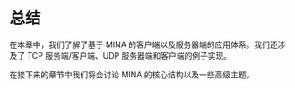 总结
====

在本章中，我们了解了基于 MINA 的客户端以及服务器端的应用体系。我们还涉及了 TCP 服务端/客户端、UDP 服务器端和客户端的例子实现。

在接下来的章节中我们将会讨论 MINA 的核心结构以及一些高级主题。